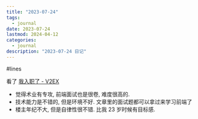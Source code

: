```yaml
---
title: "2023-07-24"
tags:
  - journal
date: 2023-07-24
lastmod: 2024-04-12
categories:
  - journal
description: "2023-07-24 日记"
---
```


#lines

看了 [我入职了 - V2EX](https://v2ex.com/t/959084#reply22)

- 觉得术业有专攻, 前端面试也是很卷, 难度很高的.
- 技术能力是不错的, 但是环境不好. 文章里的面试题都可以拿过来学习前端了
- 楼主年纪不大, 但是自律性很不错. 比我 23 岁时候有目标感.
